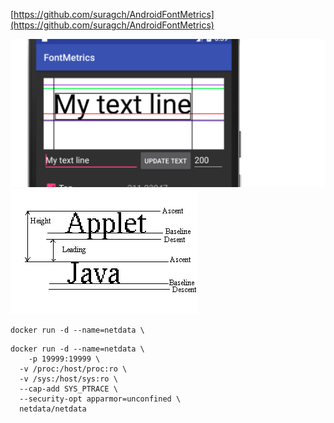 [https://github.com/suragch/AndroidFontMetrics](https://github.com/suragch/AndroidFontMetrics)

![](/assets/textview.png)![](/assets/textview_metrics.png)





```
docker run -d --name=netdata \
```

```
docker run -d --name=netdata \
    -p 19999:19999 \
  -v /proc:/host/proc:ro \
  -v /sys:/host/sys:ro \
  --cap-add SYS_PTRACE \
  --security-opt apparmor=unconfined \
  netdata/netdata
```



